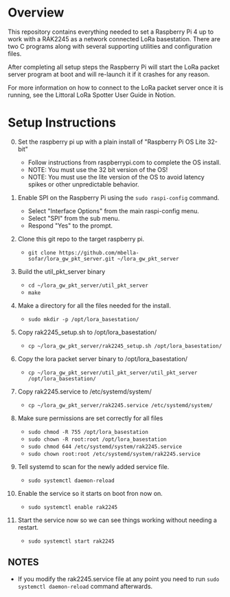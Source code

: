 # Overview

This repository contains everything needed to set a Raspberry Pi 4 up to work with a RAK2245 as a network connected LoRa basestation. There are two C programs along with several supporting utilities and configuration files.

After completing all setup steps the Raspberry Pi will start the LoRa packet server program at boot and will re-launch it if it crashes for any reason.

For more information on how to connect to the LoRa packet server once it is running, see the Littoral LoRa Spotter User Guide in Notion.

# Setup Instructions

0. Set the raspberry pi up with a plain install of "Raspberry Pi OS Lite 32-bit"
    - Follow instructions from raspberrypi.com to complete the OS install.
    - NOTE: You must use the 32 bit version of the OS!
    - NOTE: You must use the lite version of the OS to avoid latency spikes or other unpredictable behavior.

1. Enable SPI on the Raspberry Pi using the `sudo raspi-config` command.
   - Select "Interface Options" from the main raspi-config menu.
   - Select "SPI" from the sub menu.
   - Respond "Yes" to the prompt. 

2. Clone this git repo to the target raspberry pi.
    - `git clone https://github.com/mbella-sofar/lora_gw_pkt_server.git ~/lora_gw_pkt_server`

3. Build the util_pkt_server binary
    - `cd ~/lora_gw_pkt_server/util_pkt_server`
    - `make`

4. Make a directory for all the files needed for the install.
    - `sudo mkdir -p /opt/lora_basestation/`

5. Copy rak2245_setup.sh to /opt/lora_basestation/
    - `cp ~/lora_gw_pkt_server/rak2245_setup.sh /opt/lora_basestation/`

6. Copy the lora packet server binary to /opt/lora_basestation/
    - `cp ~/lora_gw_pkt_server/util_pkt_server/util_pkt_server /opt/lora_basestation/`

7. Copy rak2245.service to /etc/systemd/system/
    - `cp ~/lora_gw_pkt_server/rak2245.service /etc/systemd/system/`

8. Make sure permissions are set correctly for all files
    - `sudo chmod -R 755 /opt/lora_basestation`
    - `sudo chown -R root:root /opt/lora_basestation`
    - `sudo chmod 644 /etc/systemd/system/rak2245.service`
    - `sudo chown root:root /etc/systemd/system/rak2245.service`

9. Tell systemd to scan for the newly added service file.
    - `sudo systemctl daemon-reload`

10. Enable the service so it starts on boot fron now on.
    - `sudo systemctl enable rak2245`

11. Start the service now so we can see things working without needing a restart.
    - `sudo systemctl start rak2245`

## NOTES
   - If you modify the rak2245.service file at any point you need to run `sudo systemctl daemon-reload` command afterwards.

